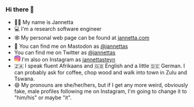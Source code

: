 ### Hi there 👋

- 👩‍🏫 My name is Jannetta
- 💻 I'm a research software engineer
- 🕸️ My personal web page can be found at [jannetta.com](https://jannetta.com)
- 🐘 You can find me on Mastodon as [@jannettas](https://hachyderm.io/@jannettas)
- You can find me on Twitter as [@jannettas](https://twitter.com/jannettas)
- ![](instagram_16.png) I'm also on Instagram as [jannettasteyn](https://www.instagram.com/jannettasteyn/)
- 🇿🇦 I speak fluent Afrikaans and 🇬🇧 English and a little 🇩🇪 German. I can probably ask for coffee, chop wood and walk into town in Zulu and Tswana.
- 😄 My pronouns are she/her/hers, but if I get any more weird, obviously fake, male profiles following me on Instagram, I'm going to change it to "him/his" or maybe "it".


<!--
**jsteyn/jsteyn** is a ✨ _special_ ✨ repository because its `README.md` (this file) appears on your GitHub profile.

Here are some ideas to get you started:

- 🔭 I’m currently working on ...
- 🌱 I’m currently learning ...
- 👯 I’m looking to collaborate on ...
- 🤔 I’m looking for help with ...
- 💬 Ask me about ...
- 📫 How to reach me: ...
- 😄 Pronouns: ...
- ⚡ Fun fact: ...
-->
